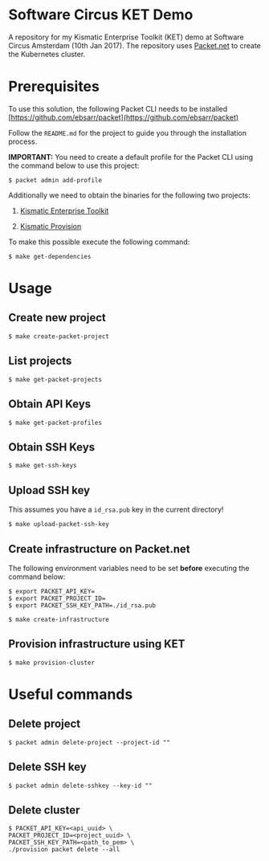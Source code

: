 # Software Circus KET Demo
A repository for my Kismatic Enterprise Toolkit (KET) demo at Software Circus Amsterdam (10th Jan 2017).
The repository uses [Packet.net](https://www.packet.net/) to create the Kubernetes cluster.

# Prerequisites
To use this solution, the following Packet CLI needs to be installed [https://github.com/ebsarr/packet](https://github.com/ebsarr/packet)

Follow the `README.md` for the project to guide you through the installation process.

**IMPORTANT:** You need to create a default profile for the Packet CLI using the command below to use this project:

```
$ packet admin add-profile
```

Additionally we need to obtain the binaries for the following two projects:

1. [Kismatic Enterprise Toolkit](https://github.com/apprenda/kismatic)

2. [Kismatic Provision](https://github.com/apprenda/kismatic-provision)

To make this possible execute the following command:
```
$ make get-dependencies
```

# Usage

## Create new project
```
$ make create-packet-project
```

## List projects
```
$ make get-packet-projects
```

## Obtain API Keys
```
$ make get-packet-profiles
```

## Obtain SSH Keys
```
$ make get-ssh-keys
```

## Upload SSH key
This assumes you have a `id_rsa.pub` key in the current directory!
```
$ make upload-packet-ssh-key
```

## Create infrastructure on Packet.net
The following environment variables need to be set **before** executing the command below:

```
$ export PACKET_API_KEY=
$ export PACKET_PROJECT_ID=
$ export PACKET_SSH_KEY_PATH=./id_rsa.pub
```

```
$ make create-infrastructure
```

## Provision infrastructure using KET
```
$ make provision-cluster
```

# Useful commands

## Delete project
```
$ packet admin delete-project --project-id ""
```

## Delete SSH key
```
$ packet admin delete-sshkey --key-id ""
```

## Delete cluster
```
$ PACKET_API_KEY=<api_uuid> \
PACKET_PROJECT_ID=<project_uuid> \
PACKET_SSH_KEY_PATH=<path_to_pem> \
./provision packet delete --all
```
